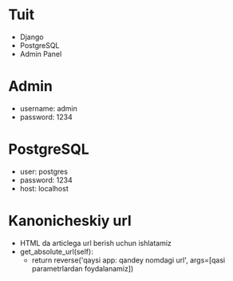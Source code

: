 # Tuit
- Django
- PostgreSQL
- Admin Panel

# Admin

- username: admin
- password: 1234

# PostgreSQL

- user: postgres
- password: 1234
- host: localhost

# Kanonicheskiy url 
- HTML da articlega url berish uchun ishlatamiz
- get_absolute_url(self):
  + return reverse('qaysi app: qandey nomdagi url', args=[qasi parametrlardan foydalanamiz])

